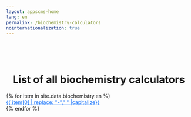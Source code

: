 ```yaml
---
layout: appscms-home
lang: en
permalink: /biochemistry-calculators
nointernationalization: true
---
```


<style>
    a:hover {
        text-decoration: underline;
    }
</style>
<div class="row m-0" style="padding-top: 3rem;">
    <div class="col-md-12">
        <h1 class="home-top-h1" style="text-align: center;">List of all biochemistry calculators</h1>
    </div>
</div>
<div class="row m-0 mb-5">
    {% for item in site.data.biochemistry.en %}
    <li class="col-md-3 py-2 conver-list" style="list-style: none;">
        <a href="/{{item[0]}}" style="color:#0d6efd !important;">
            {{ item[0] | replace: "-"," " |capitalize}}
        </a>
    </li>
    {% endfor %}
</div>